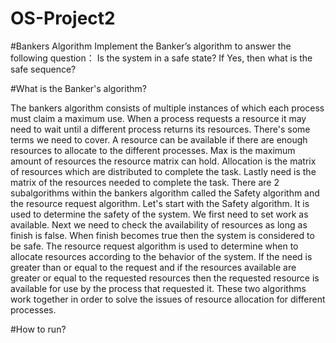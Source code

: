 # OS-Project2
#Bankers Algorithm
Implement the Banker’s algorithm to answer the following question： Is the system in a safe state? If Yes, then what is the safe sequence?

 #What is the Banker's algorithm?

The bankers algorithm consists of multiple instances of which each process must claim a maximum use. When a process requests a resource it may need to wait until a different process returns its resources. There's some terms we need to cover. A resource can be available if there are enough resources to allocate to the different processes. Max is the maximum amount of resources the resource matrix can hold. Allocation is the matrix of resources which are distributed to complete the task. Lastly need is the matrix of the resources needed to complete the task. There are 2 subalgorithms within the bankers algorithm called the Safety algorithm and the resource request algorithm. 
Let's start with the Safety algorithm. It is used to determine the safety of the system. We first need to set work as available. Next we need to check the availability of resources as long as finish is false. When finish becomes true then the system is considered to be safe. 
The resource request algorithm is used to determine when to allocate resources according to the behavior of the system. If the need is greater than or equal to the request and if the resources available are greater or equal to the requested resources then the requested resource is available for use by the process that requested it. These two algorithms work together in order to solve the issues of resource allocation for different processes. 

 #How to run?
